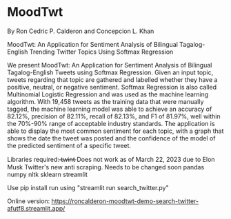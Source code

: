 # MoodTwt

By Ron Cedric P. Calderon and Concepcion L. Khan

MoodTwt: An Application for Sentiment Analysis of Bilingual Tagalog-English Trending Twitter Topics Using Softmax Regression

We present MoodTwt: An Application for Sentiment Analysis of Bilingual Tagalog-English Tweets using Softmax Regression. 
Given an input topic, tweets regarding that topic are gathered and labelled whether they have a positive, neutral, or negative sentiment. 
Softmax Regression is also called Multinomial Logistic Regression and was used as the machine learning algorithm. 
With 19,458 tweets as the training data that were manually tagged,
the machine learning model was able to achieve an accuracy of 82.12\%, precision of 82.11\%, recall of 82.13\%, and F1 of 81.97\%, 
well within the 70\%-90\% range of acceptable industry standards. The application is able to display the most common sentiment for each topic, 
with a graph that shows the date the tweet was posted and the confidence of the model of the predicted sentiment of a specific tweet.

Libraries required:
̶t̶w̶i̶n̶t̶ Does not work as of March 22, 2023 due to Elon Musk Twitter's new anti scraping. Needs to be changed soon
pandas
numpy
nltk
sklearn
streamlit

Use pip install
run using "streamlit run search_twitter.py"

Online version: https://roncalderon-moodtwt-demo-search-twitter-afutf8.streamlit.app/

